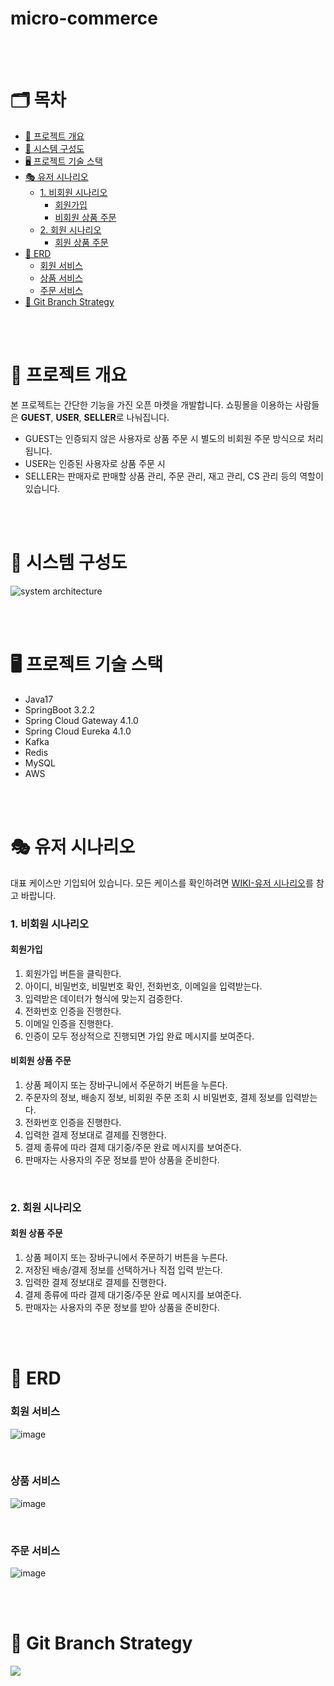 # micro-commerce

<br/><br/>

# 🗂️ 목차
- [📜 프로젝트 개요](#-프로젝트-개요)
- [📑 시스템 구성도](#-시스템-구성도)
- [🖥 프로젝트 기술 스택](#-프로젝트-기술-스택)
- [🎭 유저 시나리오](#-유저-시나리오)
    - [1. 비회원 시나리오](#1-비회원-시나리오)
      - [회원가입](#회원가입)
      - [비회원 상품 주문](#비회원-상품-주문)
    - [2. 회원 시나리오](#2-회원-시나리오)
      - [회원 상품 주문](#회원-상품-주문)
- [📄 ERD](#-erd)
    - [회원 서비스](#회원-서비스)
    - [상품 서비스](#상품-서비스)
    - [주문 서비스](#주문-서비스)
- [🌲 Git Branch Strategy](#-git-branch-strategy)

<br/><br/>

# 📜 프로젝트 개요
본 프로젝트는 간단한 기능을 가진 오픈 마켓을 개발합니다.
쇼핑몰을 이용하는 사람들은 **GUEST**, **USER**, **SELLER**로 나눠집니다.

- GUEST는 인증되지 않은 사용자로 상품 주문 시 별도의 비회원 주문 방식으로 처리됩니다.
- USER는 인증된 사용자로 상품 주문 시 
- SELLER는 판매자로 판매할 상품 관리, 주문 관리, 재고 관리, CS 관리 등의 역할이 있습니다.

<br/><br/>

# 📑 시스템 구성도

![system architecture](https://github.com/f-lab-edu/micro-commerce/assets/66265199/8c1c1f42-f373-4d2e-bec0-8941af8b5888)

<br/><br/>


# 🖥 프로젝트 기술 스택

- Java17
- SpringBoot 3.2.2
- Spring Cloud Gateway 4.1.0
- Spring Cloud Eureka 4.1.0
- Kafka
- Redis
- MySQL
- AWS

<br/><br/>

# 🎭 유저 시나리오
대표 케이스만 기입되어 있습니다. 모든 케이스를 확인하려면 [WIKI-유저 시나리오](https://github.com/f-lab-edu/show-your-worth/wiki/03.-Use-Case---%EC%9C%A0%EC%A0%80-%EC%8B%9C%EB%82%98%EB%A6%AC%EC%98%A4)를 참고 바랍니다.
### 1. 비회원 시나리오
#### 회원가입
1. 회원가입 버튼을 클릭한다.
2. 아이디, 비밀번호, 비밀번호 확인, 전화번호, 이메일을 입력받는다.
3. 입력받은 데이터가 형식에 맞는지 검증한다.
4. 전화번호 인증을 진행한다.
5. 이메일 인증을 진행한다.
6. 인증이 모두 정상적으로 진행되면 가입 완료 메시지를 보여준다.

#### 비회원 상품 주문
1. 상품 페이지 또는 장바구니에서 주문하기 버튼을 누른다.
2. 주문자의 정보, 배송지 정보, 비회원 주문 조회 시 비밀번호, 결제 정보를 입력받는다.
3. 전화번호 인증을 진행한다.
4. 입력한 결제 정보대로 결제를 진행한다.
5. 결제 종류에 따라 결제 대기중/주문 완료 메시지를 보여준다.
6. 판매자는 사용자의 주문 정보를 받아 상품을 준비한다.

<br/>

### 2. 회원 시나리오
#### 회원 상품 주문
1. 상품 페이지 또는 장바구니에서 주문하기 버튼을 누른다.
2. 저장된 배송/결제 정보를 선택하거나 직접 입력 받는다.
3. 입력한 결제 정보대로 결제를 진행한다.
4. 결제 종류에 따라 결제 대기중/주문 완료 메시지를 보여준다.
5. 판매자는 사용자의 주문 정보를 받아 상품을 준비한다.

<br/><br/>

# 📄 ERD
### 회원 서비스
![image](https://github.com/f-lab-edu/micro-commerce/assets/66265199/e9974472-be1d-4b2a-8b0a-eac91526902e)

<br>

### 상품 서비스
![image](https://github.com/f-lab-edu/micro-commerce/assets/66265199/061d7994-ea68-4e4d-87a0-435b01779560)

<br>

### 주문 서비스
![image](https://github.com/f-lab-edu/micro-commerce/assets/66265199/ddd17e90-48f5-45c0-9b3a-a3f8be24e5f1)

<br/><br/>

# 🌲 Git Branch Strategy
![](https://github.com/f-lab-edu/show-your-worth/assets/11500877/68605232-e78f-4ff3-88cb-9cbbba9943c0)
